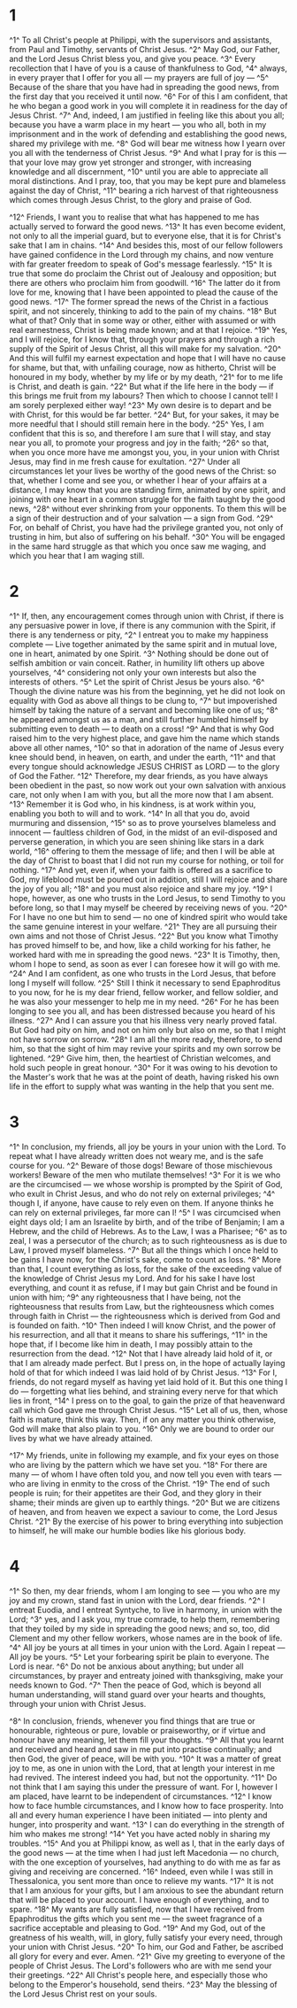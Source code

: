 # 1 
^1^ To all Christ's people at Philippi, with the supervisors and assistants, from Paul and Timothy, servants of Christ Jesus. ^2^ May God, our Father, and the Lord Jesus Christ bless you, and give you peace. ^3^ Every recollection that I have of you is a cause of thankfulness to God, ^4^ always, in every prayer that I offer for you all — my prayers are full of joy — ^5^ Because of the share that you have had in spreading the good news, from the first day that you received it until now. ^6^ For of this I am confident, that he who began a good work in you will complete it in readiness for the day of Jesus Christ. ^7^ And, indeed, I am justified in feeling like this about you all; because you have a warm place in my heart — you who all, both in my imprisonment and in the work of defending and establishing the good news, shared my privilege with me. ^8^ God will bear me witness how I yearn over you all with the tenderness of Christ Jesus. ^9^ And what I pray for is this — that your love may grow yet stronger and stronger, with increasing knowledge and all discernment, ^10^ until you are able to appreciate all moral distinctions. And I pray, too, that you may be kept pure and blameless against the day of Christ, ^11^ bearing a rich harvest of that righteousness which comes through Jesus Christ, to the glory and praise of God. 

^12^ Friends, I want you to realise that what has happened to me has actually served to forward the good news. ^13^ It has even become evident, not only to all the imperial guard, but to everyone else, that it is for Christ's sake that I am in chains. ^14^ And besides this, most of our fellow followers have gained confidence in the Lord through my chains, and now venture with far greater freedom to speak of God's message fearlessly. ^15^ It is true that some do proclaim the Christ out of Jealousy and opposition; but there are others who proclaim him from goodwill. ^16^ The latter do it from love for me, knowing that I have been appointed to plead the cause of the good news. ^17^ The former spread the news of the Christ in a factious spirit, and not sincerely, thinking to add to the pain of my chains. ^18^ But what of that? Only that in some way or other, either with assumed or with real earnestness, Christ is being made known; and at that I rejoice. ^19^ Yes, and I will rejoice, for I know that, through your prayers and through a rich supply of the Spirit of Jesus Christ, all this will make for my salvation. ^20^ And this will fulfil my earnest expectation and hope that I will have no cause for shame, but that, with unfailing courage, now as hitherto, Christ will be honoured in my body, whether by my life or by my death, ^21^ for to me life is Christ, and death is gain. ^22^ But what if the life here in the body — if this brings me fruit from my labours? Then which to choose I cannot tell! I am sorely perplexed either way! ^23^ My own desire is to depart and be with Christ, for this would be far better. ^24^ But, for your sakes, it may be more needful that I should still remain here in the body. ^25^ Yes, I am confident that this is so, and therefore I am sure that I will stay, and stay near you all, to promote your progress and joy in the faith; ^26^ so that, when you once more have me amongst you, you, in your union with Christ Jesus, may find in me fresh cause for exultation. ^27^ Under all circumstances let your lives be worthy of the good news of the Christ: so that, whether I come and see you, or whether I hear of your affairs at a distance, I may know that you are standing firm, animated by one spirit, and joining with one heart in a common struggle for the faith taught by the good news, ^28^ without ever shrinking from your opponents. To them this will be a sign of their destruction and of your salvation — a sign from God. ^29^ For, on behalf of Christ, you have had the privilege granted you, not only of trusting in him, but also of suffering on his behalf. ^30^ You will be engaged in the same hard struggle as that which you once saw me waging, and which you hear that I am waging still. 

# 2 
^1^ If, then, any encouragement comes through union with Christ, if there is any persuasive power in love, if there is any communion with the Spirit, if there is any tenderness or pity, ^2^ I entreat you to make my happiness complete — Live together animated by the same spirit and in mutual love, one in heart, animated by one Spirit. ^3^ Nothing should be done out of selfish ambition or vain conceit. Rather, in humility lift others up above yourselves, ^4^ considering not only your own interests but also the interests of others. ^5^ Let the spirit of Christ Jesus be yours also. ^6^ Though the divine nature was his from the beginning, yet he did not look on equality with God as above all things to be clung to, ^7^ but impoverished himself by taking the nature of a servant and becoming like one of us; ^8^ he appeared amongst us as a man, and still further humbled himself by submitting even to death — to death on a cross! ^9^ And that is why God raised him to the very highest place, and gave him the name which stands above all other names, ^10^ so that in adoration of the name of Jesus every knee should bend, in heaven, on earth, and under the earth, ^11^ and that every tongue should acknowledge JESUS CHRIST as LORD — to the glory of God the Father. ^12^ Therefore, my dear friends, as you have always been obedient in the past, so now work out your own salvation with anxious care, not only when I am with you, but all the more now that I am absent. ^13^ Remember it is God who, in his kindness, is at work within you, enabling you both to will and to work. ^14^ In all that you do, avoid murmuring and dissension, ^15^ so as to prove yourselves blameless and innocent — faultless children of God, in the midst of an evil-disposed and perverse generation, in which you are seen shining like stars in a dark world, ^16^ offering to them the message of life; and then I will be able at the day of Christ to boast that I did not run my course for nothing, or toil for nothing. ^17^ And yet, even if, when your faith is offered as a sacrifice to God, my lifeblood must be poured out in addition, still I will rejoice and share the joy of you all; ^18^ and you must also rejoice and share my joy. ^19^ I hope, however, as one who trusts in the Lord Jesus, to send Timothy to you before long, so that I may myself be cheered by receiving news of you. ^20^ For I have no one but him to send — no one of kindred spirit who would take the same genuine interest in your welfare. ^21^ They are all pursuing their own aims and not those of Christ Jesus. ^22^ But you know what Timothy has proved himself to be, and how, like a child working for his father, he worked hard with me in spreading the good news. ^23^ It is Timothy, then, whom I hope to send, as soon as ever I can foresee how it will go with me. ^24^ And I am confident, as one who trusts in the Lord Jesus, that before long I myself will follow. ^25^ Still I think it necessary to send Epaphroditus to you now, for he is my dear friend, fellow worker, and fellow soldier, and he was also your messenger to help me in my need. ^26^ For he has been longing to see you all, and has been distressed because you heard of his illness. ^27^ And I can assure you that his illness very nearly proved fatal. But God had pity on him, and not on him only but also on me, so that I might not have sorrow on sorrow. ^28^ I am all the more ready, therefore, to send him, so that the sight of him may revive your spirits and my own sorrow be lightened. ^29^ Give him, then, the heartiest of Christian welcomes, and hold such people in great honour. ^30^ For it was owing to his devotion to the Master's work that he was at the point of death, having risked his own life in the effort to supply what was wanting in the help that you sent me. 

# 3 
^1^ In conclusion, my friends, all joy be yours in your union with the Lord. To repeat what I have already written does not weary me, and is the safe course for you. ^2^ Beware of those dogs! Beware of those mischievous workers! Beware of the men who mutilate themselves! ^3^ For it is we who are the circumcised — we whose worship is prompted by the Spirit of God, who exult in Christ Jesus, and who do not rely on external privileges; ^4^ though I, if anyone, have cause to rely even on them. If anyone thinks he can rely on external privileges, far more can I! ^5^ I was circumcised when eight days old; I am an Israelite by birth, and of the tribe of Benjamin; I am a Hebrew, and the child of Hebrews. As to the Law, I was a Pharisee; ^6^ as to zeal, I was a persecutor of the church; as to such righteousness as is due to Law, I proved myself blameless. ^7^ But all the things which I once held to be gains I have now, for the Christ's sake, come to count as loss. ^8^ More than that, I count everything as loss, for the sake of the exceeding value of the knowledge of Christ Jesus my Lord. And for his sake I have lost everything, and count it as refuse, if I may but gain Christ and be found in union with him; ^9^ any righteousness that I have being, not the righteousness that results from Law, but the righteousness which comes through faith in Christ — the righteousness which is derived from God and is founded on faith. ^10^ Then indeed I will know Christ, and the power of his resurrection, and all that it means to share his sufferings, ^11^ in the hope that, if I become like him in death, I may possibly attain to the resurrection from the dead. ^12^ Not that I have already laid hold of it, or that I am already made perfect. But I press on, in the hope of actually laying hold of that for which indeed I was laid hold of by Christ Jesus. ^13^ For I, friends, do not regard myself as having yet laid hold of it. But this one thing I do — forgetting what lies behind, and straining every nerve for that which lies in front, ^14^ I press on to the goal, to gain the prize of that heavenward call which God gave me through Christ Jesus. ^15^ Let all of us, then, whose faith is mature, think this way. Then, if on any matter you think otherwise, God will make that also plain to you. ^16^ Only we are bound to order our lives by what we have already attained. 

^17^ My friends, unite in following my example, and fix your eyes on those who are living by the pattern which we have set you. ^18^ For there are many — of whom I have often told you, and now tell you even with tears — who are living in enmity to the cross of the Christ. ^19^ The end of such people is ruin; for their appetites are their God, and they glory in their shame; their minds are given up to earthly things. ^20^ But we are citizens of heaven, and from heaven we expect a saviour to come, the Lord Jesus Christ. ^21^ By the exercise of his power to bring everything into subjection to himself, he will make our humble bodies like his glorious body. 

# 4 
^1^ So then, my dear friends, whom I am longing to see — you who are my joy and my crown, stand fast in union with the Lord, dear friends. ^2^ I entreat Euodia, and I entreat Syntyche, to live in harmony, in union with the Lord; ^3^ yes, and I ask you, my true comrade, to help them, remembering that they toiled by my side in spreading the good news; and so, too, did Clement and my other fellow workers, whose names are in the book of life. ^4^ All joy be yours at all times in your union with the Lord. Again I repeat — All joy be yours. ^5^ Let your forbearing spirit be plain to everyone. The Lord is near. ^6^ Do not be anxious about anything; but under all circumstances, by prayer and entreaty joined with thanksgiving, make your needs known to God. ^7^ Then the peace of God, which is beyond all human understanding, will stand guard over your hearts and thoughts, through your union with Christ Jesus. 

^8^ In conclusion, friends, whenever you find things that are true or honourable, righteous or pure, lovable or praiseworthy, or if virtue and honour have any meaning, let them fill your thoughts. ^9^ All that you learnt and received and heard and saw in me put into practise continually; and then God, the giver of peace, will be with you. ^10^ It was a matter of great joy to me, as one in union with the Lord, that at length your interest in me had revived. The interest indeed you had, but not the opportunity. ^11^ Do not think that I am saying this under the pressure of want. For I, however I am placed, have learnt to be independent of circumstances. ^12^ I know how to face humble circumstances, and I know how to face prosperity. Into all and every human experience I have been initiated — into plenty and hunger, into prosperity and want. ^13^ I can do everything in the strength of him who makes me strong! ^14^ Yet you have acted nobly in sharing my troubles. ^15^ And you at Philippi know, as well as I, that in the early days of the good news — at the time when I had just left Macedonia — no church, with the one exception of yourselves, had anything to do with me as far as giving and receiving are concerned. ^16^ Indeed, even while I was still in Thessalonica, you sent more than once to relieve my wants. ^17^ It is not that I am anxious for your gifts, but I am anxious to see the abundant return that will be placed to your account. I have enough of everything, and to spare. ^18^ My wants are fully satisfied, now that I have received from Epaphroditus the gifts which you sent me — the sweet fragrance of a sacrifice acceptable and pleasing to God. ^19^ And my God, out of the greatness of his wealth, will, in glory, fully satisfy your every need, through your union with Christ Jesus. ^20^ To him, our God and Father, be ascribed all glory for every and ever. Amen. ^21^ Give my greeting to everyone of the people of Christ Jesus. The Lord's followers who are with me send your their greetings. ^22^ All Christ's people here, and especially those who belong to the Emperor's household, send theirs. ^23^ May the blessing of the Lord Jesus Christ rest on your souls. 
